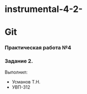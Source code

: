 # instrumental-4-2-
# Git
### Практическая работа №4
### Задание 2.
Выполнил:
* Усманов Т.Н.
* УВП-312